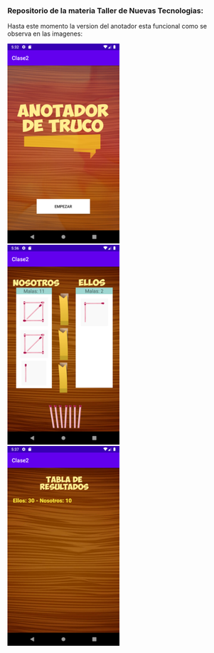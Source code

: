 ### Repositorio de la materia Taller de Nuevas Tecnologias:

Hasta este momento la version del anotador esta funcional como se observa en las imagenes:

<p float="left">
  <img src="img/inicio.png" title="inicio" width="50%" height="50%"/>
  <img src="img/juego.png" title="principal" width="50%" height="50%"/>
  <img src="img/historial.png" title="historial" width="50%" height="50%"/>
</p>


